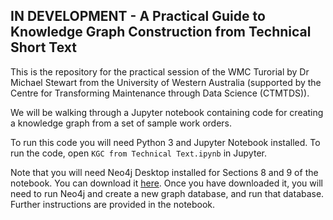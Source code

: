 ## IN DEVELOPMENT - A Practical Guide to Knowledge Graph Construction from Technical Short Text

This is the repository for the practical session of the WMC Turorial by Dr Michael Stewart from the University of Western Australia (supported by the Centre for Transforming Maintenance through Data Science (CTMTDS)).

We will be walking through a Jupyter notebook containing code for creating a knowledge graph from a set of sample work orders.

To run this code you will need Python 3 and Jupyter Notebook installed. To run the code, open `KGC from Technical Text.ipynb` in Jupyter.

Note that you will need Neo4j Desktop installed for Sections 8 and 9 of the notebook. You can download it [here](https://neo4j.com/download/). Once you have downloaded it, you will need to run Neo4j and create a new graph database, and run that database. Further instructions are provided in the notebook.
